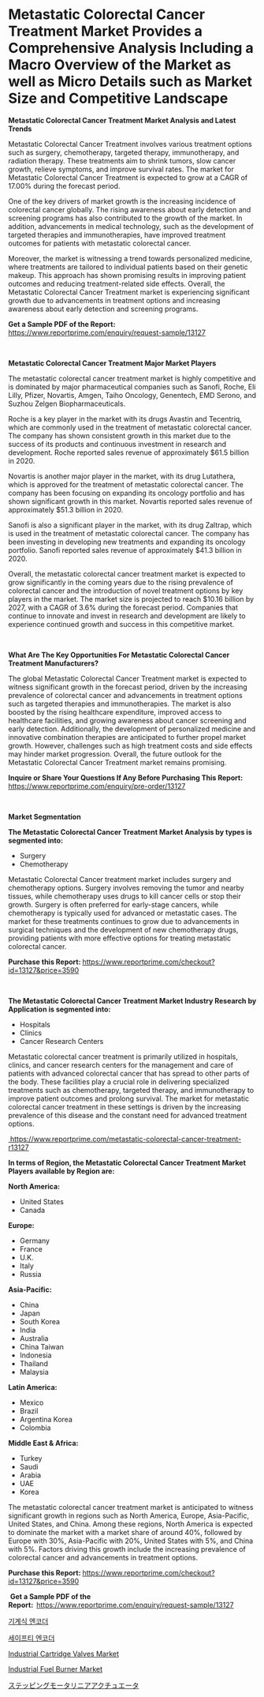 <p><h1>Metastatic Colorectal Cancer Treatment Market Provides a Comprehensive Analysis Including a Macro Overview of the Market as well as Micro Details such as Market Size and Competitive Landscape</h1></p><p><strong>Metastatic Colorectal Cancer Treatment Market Analysis and Latest Trends</strong></p>
<p><p>Metastatic Colorectal Cancer Treatment involves various treatment options such as surgery, chemotherapy, targeted therapy, immunotherapy, and radiation therapy. These treatments aim to shrink tumors, slow cancer growth, relieve symptoms, and improve survival rates. The market for Metastatic Colorectal Cancer Treatment is expected to grow at a CAGR of 17.00% during the forecast period.</p><p>One of the key drivers of market growth is the increasing incidence of colorectal cancer globally. The rising awareness about early detection and screening programs has also contributed to the growth of the market. In addition, advancements in medical technology, such as the development of targeted therapies and immunotherapies, have improved treatment outcomes for patients with metastatic colorectal cancer.</p><p>Moreover, the market is witnessing a trend towards personalized medicine, where treatments are tailored to individual patients based on their genetic makeup. This approach has shown promising results in improving patient outcomes and reducing treatment-related side effects. Overall, the Metastatic Colorectal Cancer Treatment market is experiencing significant growth due to advancements in treatment options and increasing awareness about early detection and screening programs.</p></p>
<p><strong>Get a Sample PDF of the Report:&nbsp;</strong> <a href="https://www.reportprime.com/enquiry/request-sample/13127">https://www.reportprime.com/enquiry/request-sample/13127</a></p>
<p>&nbsp;</p>
<p><strong>Metastatic Colorectal Cancer Treatment Major Market Players</strong></p>
<p><p>The metastatic colorectal cancer treatment market is highly competitive and is dominated by major pharmaceutical companies such as Sanofi, Roche, Eli Lilly, Pfizer, Novartis, Amgen, Taiho Oncology, Genentech, EMD Serono, and Suzhou Zelgen Biopharmaceuticals.</p><p>Roche is a key player in the market with its drugs Avastin and Tecentriq, which are commonly used in the treatment of metastatic colorectal cancer. The company has shown consistent growth in this market due to the success of its products and continuous investment in research and development. Roche reported sales revenue of approximately $61.5 billion in 2020.</p><p>Novartis is another major player in the market, with its drug Lutathera, which is approved for the treatment of metastatic colorectal cancer. The company has been focusing on expanding its oncology portfolio and has shown significant growth in this market. Novartis reported sales revenue of approximately $51.3 billion in 2020.</p><p>Sanofi is also a significant player in the market, with its drug Zaltrap, which is used in the treatment of metastatic colorectal cancer. The company has been investing in developing new treatments and expanding its oncology portfolio. Sanofi reported sales revenue of approximately $41.3 billion in 2020.</p><p>Overall, the metastatic colorectal cancer treatment market is expected to grow significantly in the coming years due to the rising prevalence of colorectal cancer and the introduction of novel treatment options by key players in the market. The market size is projected to reach $10.16 billion by 2027, with a CAGR of 3.6% during the forecast period. Companies that continue to innovate and invest in research and development are likely to experience continued growth and success in this competitive market.</p></p>
<p>&nbsp;</p>
<p><strong>What Are The Key Opportunities For Metastatic Colorectal Cancer Treatment Manufacturers?</strong></p>
<p><p>The global Metastatic Colorectal Cancer Treatment market is expected to witness significant growth in the forecast period, driven by the increasing prevalence of colorectal cancer and advancements in treatment options such as targeted therapies and immunotherapies. The market is also boosted by the rising healthcare expenditure, improved access to healthcare facilities, and growing awareness about cancer screening and early detection. Additionally, the development of personalized medicine and innovative combination therapies are anticipated to further propel market growth. However, challenges such as high treatment costs and side effects may hinder market progression. Overall, the future outlook for the Metastatic Colorectal Cancer Treatment market remains promising.</p></p>
<p><strong>Inquire or Share Your Questions If Any Before Purchasing This Report:</strong> <a href="https://www.reportprime.com/enquiry/pre-order/13127">https://www.reportprime.com/enquiry/pre-order/13127</a></p>
<p>&nbsp;</p>
<p><strong>Market Segmentation</strong></p>
<p><strong>The Metastatic Colorectal Cancer Treatment Market Analysis by types is segmented into:</strong></p>
<p><ul><li>Surgery</li><li>Chemotherapy</li></ul></p>
<p><p>Metastatic Colorectal Cancer treatment market includes surgery and chemotherapy options. Surgery involves removing the tumor and nearby tissues, while chemotherapy uses drugs to kill cancer cells or stop their growth. Surgery is often preferred for early-stage cancers, while chemotherapy is typically used for advanced or metastatic cases. The market for these treatments continues to grow due to advancements in surgical techniques and the development of new chemotherapy drugs, providing patients with more effective options for treating metastatic colorectal cancer.</p></p>
<p><strong>Purchase this Report:&nbsp;</strong><a href="https://www.reportprime.com/checkout?id=13127&price=3590">https://www.reportprime.com/checkout?id=13127&price=3590</a></p>
<p>&nbsp;</p>
<p><strong>The Metastatic Colorectal Cancer Treatment Market Industry Research by Application is segmented into:</strong></p>
<p><ul><li>Hospitals</li><li>Clinics</li><li>Cancer Research Centers</li></ul></p>
<p><p>Metastatic colorectal cancer treatment is primarily utilized in hospitals, clinics, and cancer research centers for the management and care of patients with advanced colorectal cancer that has spread to other parts of the body. These facilities play a crucial role in delivering specialized treatments such as chemotherapy, targeted therapy, and immunotherapy to improve patient outcomes and prolong survival. The market for metastatic colorectal cancer treatment in these settings is driven by the increasing prevalence of this disease and the constant need for advanced treatment options.</p></p>
<p><a href="https://www.reportprime.com/metastatic-colorectal-cancer-treatment-r13127">&nbsp;https://www.reportprime.com/metastatic-colorectal-cancer-treatment-r13127</a></p>
<p><strong>In terms of Region, the Metastatic Colorectal Cancer Treatment Market Players available by Region are:</strong></p>
<p>
    <p> <strong> North America: </strong>
        <ul>
            <li>United States</li>
            <li>Canada</li>
        </ul>
        </p> 
    <p> <strong> Europe: </strong>
        <ul>
            <li>Germany</li>
            <li>France</li>
            <li>U.K.</li>
            <li>Italy</li>
            <li>Russia</li>
        </ul>
        </p> 
    <p> <strong> Asia-Pacific: </strong>
        <ul>
            <li>China</li>
            <li>Japan</li>
            <li>South Korea</li>
            <li>India</li>
            <li>Australia</li>
            <li>China Taiwan</li>
            <li>Indonesia</li>
            <li>Thailand</li>
            <li>Malaysia</li>
        </ul>
        </p> 
    <p> <strong> Latin America: </strong>
        <ul>
            <li>Mexico</li>
            <li>Brazil</li>
            <li>Argentina Korea</li>
            <li>Colombia</li>
        </ul>
        </p> 
    <p> <strong> Middle East & Africa: </strong>
        <ul>
            <li>Turkey</li>
            <li>Saudi</li>
            <li>Arabia</li>
            <li>UAE</li>
            <li>Korea</li>
        </ul>
    </p>
    </p>
<p><p>The metastatic colorectal cancer treatment market is anticipated to witness significant growth in regions such as North America, Europe, Asia-Pacific, United States, and China. Among these regions, North America is expected to dominate the market with a market share of around 40%, followed by Europe with 30%, Asia-Pacific with 20%, United States with 5%, and China with 5%. Factors driving this growth include the increasing prevalence of colorectal cancer and advancements in treatment options.</p></p>
<p><strong>Purchase this Report: </strong><a href="https://www.reportprime.com/checkout?id=13127&price=3590">https://www.reportprime.com/checkout?id=13127&price=3590</a></p>
<p>&nbsp;<strong>Get a Sample PDF of the Report:&nbsp;&nbsp;</strong><a href="https://www.reportprime.com/enquiry/request-sample/13127">https://www.reportprime.com/enquiry/request-sample/13127</a></p>
<p><strong></strong></p>
<p><p><a href="https://github.com/vsckjg50460/Market-Research-Report-List-3/blob/main/800348577768.md">기계식 엔코더</a></p><p><a href="https://github.com/akzkkws047661437/Market-Research-Report-List-3/blob/main/273586077767.md">세이프티 엔코더</a></p><p><a href="https://github.com/anwarsahrul281/Market-Research-Report-List-1/blob/main/industrial-cartridge-valves-market.md">Industrial Cartridge Valves Market</a></p><p><a href="https://github.com/qdaxyrhp12/Market-Research-Report-List-1/blob/main/industrial-fuel-burner-market.md">Industrial Fuel Burner Market</a></p><p><a href="https://github.com/xemfu2379520/Market-Research-Report-List-3/blob/main/189944160551.md">ステッピングモータリニアアクチュエータ</a></p></p>